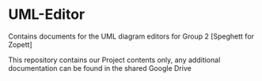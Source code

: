 # UML-Editor
Contains documents for the UML diagram editors for Group 2 [Speghett for Zopett]  

This repository contains our Project contents only, any additional documentation can be found in the shared Google Drive
